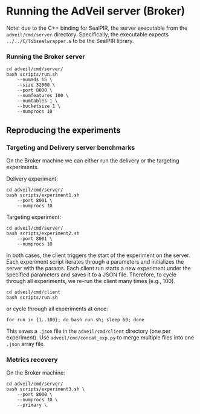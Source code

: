 # Running the AdVeil server (Broker)

Note: due to the C++ binding for SealPIR, the server executable from the ```adveil/cmd/server``` directory.
Specifically, the executable expects ```../../C/libsealwrapper.a``` to be the SealPIR library. 

### Running the Broker server
```
cd adveil/cmd/server/
bash scripts/run.sh 
    --numads 15 \
    --size 32000 \
    --port 8000 \
    --numfeatures 100 \
    --numtables 1 \
    --bucketsize 1 \
    --numprocs 10 
```

## Reproducing the experiments 

### Targeting and Delivery server benchmarks

On the Broker machine we can either run the delivery or the targeting experiments. 

Delivery experiment:
```
cd adveil/cmd/server/
bash scripts/experiment1.sh 
    --port 8001 \
    --numprocs 10
```


Targeting experiment:
```
cd adveil/cmd/server/
bash scripts/experiment2.sh 
    --port 8001 \
    --numprocs 10
```
 
In both cases, the client triggers the start of the experiment on the server.
Each experiment script iterates through a parameters and initializes the server with the params. 
Each client run starts a new experiment under the specified parameters and saves it to a JSON file. 
Therefore, to cycle through all experiments, we re-run the client many times (e.g., 100). 
```
cd adveil/cmd/client
bash scripts/run.sh
```
or cycle through all experiments at once:
```
for run in {1..100}; do bash run.sh; sleep 60; done
```

This saves a ```.json``` file in the ```adveil/cmd/client``` directory (one per experiment).
Use ```adveil/cmd/concat_exp.py``` to merge multiple files into one ```.json``` array file. 



### Metrics recovery

On the Broker machine:
```
cd adveil/cmd/server/
bash scripts/experiment3.sh \ 
    --port 8000 \
    --numprocs 10 \
    --primary \
```
